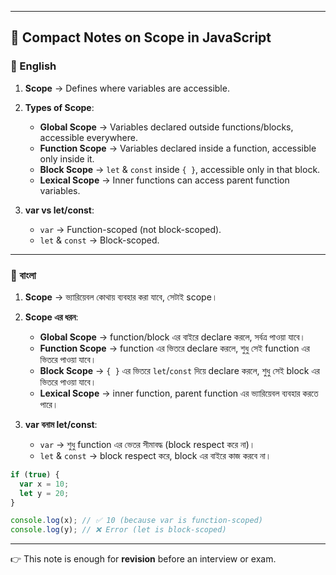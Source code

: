 
---

## 📌 Compact Notes on **Scope in JavaScript**

### 🔹 English

1. **Scope** → Defines where variables are accessible.
2. **Types of Scope**:

   * **Global Scope** → Variables declared outside functions/blocks, accessible everywhere.
   * **Function Scope** → Variables declared inside a function, accessible only inside it.
   * **Block Scope** → `let` & `const` inside `{ }`, accessible only in that block.
   * **Lexical Scope** → Inner functions can access parent function variables.
3. **var vs let/const**:

   * `var` → Function-scoped (not block-scoped).
   * `let` & `const` → Block-scoped.

---

### 🔹 বাংলা

1. **Scope** → ভ্যারিয়েবল কোথায় ব্যবহার করা যাবে, সেটাই scope।
2. **Scope এর ধরন**:

   * **Global Scope** → function/block এর বাইরে declare করলে, সর্বত্র পাওয়া যাবে।
   * **Function Scope** → function এর ভিতরে declare করলে, শুধু সেই function এর ভিতরে পাওয়া যাবে।
   * **Block Scope** → `{ }` এর ভিতরে `let`/`const` দিয়ে declare করলে, শুধু সেই block এর ভিতরে পাওয়া যাবে।
   * **Lexical Scope** → inner function, parent function এর ভ্যারিয়েবল ব্যবহার করতে পারে।
3. **var বনাম let/const**:

   * `var` → শুধু function এর ভেতর সীমাবদ্ধ (block respect করে না)।
   * `let` & `const` → block respect করে, block এর বাইরে কাজ করবে না।

```js
if (true) {
  var x = 10;
  let y = 20;
}

console.log(x); // ✅ 10 (because var is function-scoped)
console.log(y); // ❌ Error (let is block-scoped)
```
---

👉 This note is enough for **revision** before an interview or exam.

